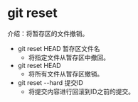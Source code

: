 # git reset
介绍：将暂存区的文件撤销。
- git reset HEAD 暂存区文件名
    - 将指定文件从暂存区中撤回。
- git reset HEAD 
    - 将所有文件从暂存区撤销。
- git reset --hard 提交ID
    - 将提交内容进行回滚到ID之前的提交。